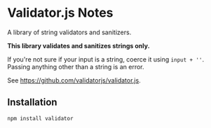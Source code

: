 # Validator.js Notes

A library of string validators and sanitizers.

**This library validates and sanitizes strings only.**

If you're not sure if your input is a string, coerce it using `input + ''`. Passing anything other than a string is an error.

See https://github.com/validatorjs/validator.js.


## Installation

```sh
npm install validator
```

